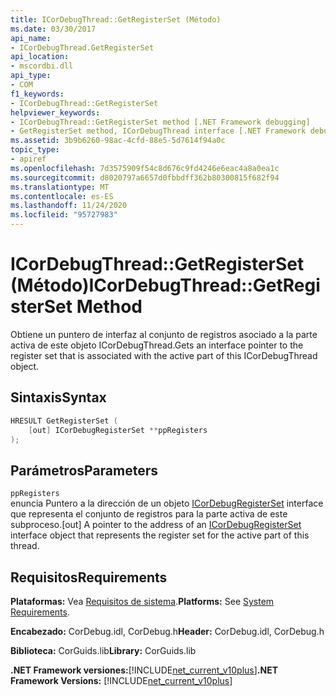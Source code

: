 ```yaml
---
title: ICorDebugThread::GetRegisterSet (Método)
ms.date: 03/30/2017
api_name:
- ICorDebugThread.GetRegisterSet
api_location:
- mscordbi.dll
api_type:
- COM
f1_keywords:
- ICorDebugThread::GetRegisterSet
helpviewer_keywords:
- ICorDebugThread::GetRegisterSet method [.NET Framework debugging]
- GetRegisterSet method, ICorDebugThread interface [.NET Framework debugging]
ms.assetid: 3b9b6260-98ac-4cfd-88e5-5d7614f94a0c
topic_type:
- apiref
ms.openlocfilehash: 7d3575909f54c8d676c9fd4246e6eac4a8a0ea1c
ms.sourcegitcommit: d8020797a6657d0fbbdff362b80300815f682f94
ms.translationtype: MT
ms.contentlocale: es-ES
ms.lasthandoff: 11/24/2020
ms.locfileid: "95727983"
---
```

# <a name="icordebugthreadgetregisterset-method"></a><span data-ttu-id="8b336-102">ICorDebugThread::GetRegisterSet (Método)</span><span class="sxs-lookup"><span data-stu-id="8b336-102">ICorDebugThread::GetRegisterSet Method</span></span>

<span data-ttu-id="8b336-103">Obtiene un puntero de interfaz al conjunto de registros asociado a la parte activa de este objeto ICorDebugThread.</span><span class="sxs-lookup"><span data-stu-id="8b336-103">Gets an interface pointer to the register set that is associated with the active part of this ICorDebugThread object.</span></span>  
  
## <a name="syntax"></a><span data-ttu-id="8b336-104">Sintaxis</span><span class="sxs-lookup"><span data-stu-id="8b336-104">Syntax</span></span>  
  
```cpp  
HRESULT GetRegisterSet (  
    [out] ICorDebugRegisterSet **ppRegisters  
);  
```  
  
## <a name="parameters"></a><span data-ttu-id="8b336-105">Parámetros</span><span class="sxs-lookup"><span data-stu-id="8b336-105">Parameters</span></span>  

 `ppRegisters`  
 <span data-ttu-id="8b336-106">enuncia Puntero a la dirección de un objeto [ICorDebugRegisterSet](icordebugregisterset-interface.md) interface que representa el conjunto de registros para la parte activa de este subproceso.</span><span class="sxs-lookup"><span data-stu-id="8b336-106">[out] A pointer to the address of an [ICorDebugRegisterSet](icordebugregisterset-interface.md) interface object that represents the register set for the active part of this thread.</span></span>  
  
## <a name="requirements"></a><span data-ttu-id="8b336-107">Requisitos</span><span class="sxs-lookup"><span data-stu-id="8b336-107">Requirements</span></span>  

 <span data-ttu-id="8b336-108">**Plataformas:** Vea [Requisitos de sistema](../../get-started/system-requirements.md).</span><span class="sxs-lookup"><span data-stu-id="8b336-108">**Platforms:** See [System Requirements](../../get-started/system-requirements.md).</span></span>  
  
 <span data-ttu-id="8b336-109">**Encabezado:** CorDebug.idl, CorDebug.h</span><span class="sxs-lookup"><span data-stu-id="8b336-109">**Header:** CorDebug.idl, CorDebug.h</span></span>  
  
 <span data-ttu-id="8b336-110">**Biblioteca:** CorGuids.lib</span><span class="sxs-lookup"><span data-stu-id="8b336-110">**Library:** CorGuids.lib</span></span>  
  
 <span data-ttu-id="8b336-111">**.NET Framework versiones:**[!INCLUDE[net_current_v10plus](../../../../includes/net-current-v10plus-md.md)]</span><span class="sxs-lookup"><span data-stu-id="8b336-111">**.NET Framework Versions:** [!INCLUDE[net_current_v10plus](../../../../includes/net-current-v10plus-md.md)]</span></span>
